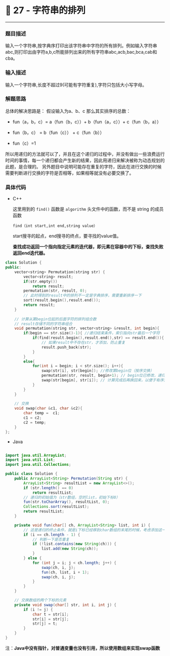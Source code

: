 # 🎫 27 - 字符串的排列

---

### 题目描述

输入一个字符串,按字典序打印出该字符串中字符的所有排列。例如输入字符串abc,则打印出由字符a,b,c所能排列出来的所有字符串abc,acb,bac,bca,cab和cba。



### 输入描述

输入一个字符串,长度不超过9(可能有字符重复),字符只包括大小写字母。



### 解题思路

总体的解决思路是：
假设输入为a、b、c
那么其实排序的总数：

- fun（a，b，c）= a（fun（b，c））+ b（fun（a，c））+ c（fun（b，a））

- fun（b，c） = b（fun（c）） + c（fun（b））

- fun（c）=1

所以用递归的方法就可以了，并且在这个递归的过程中，并没有做出一些浪费运行时间的事情，每一个递归都会产生新的结果，因此用递归来解决被称为动态规划的此题，是合理的。
另外题目中说明可能存在重复的字符，因此在进行交换的时候需要判断进行交换的字符是否相等，如果相等就没有必要交换了。



### 具体代码

- C++

  这里用到的 `find()` 函数是 `algorithm` 头文件中的函数，而不是 string 的成员函数

  `find（int start,int end,string value）`

  start搜寻的起点，end搜寻的终点，要寻找的value值。

  **查找成功返回一个指向指定元素的迭代器，即元素在容器中的下标，查找失败返回end迭代器。**

```cpp
class Solution {
public:
    vector<string> Permutation(string str) {
        vector<string> result;
        if(str.empty())
            return result;
        permutation(str, result, 0);
        // 此时得到的result中的排列不一定是字典排序，需要重新排序一下
        sort(result.begin(),result.end());
        return result;
    }
    
    // 计算从第begin位起的后面字符的排列组合数
    // result存储不同的字符串组合
    void permutation(string str, vector<string> &result, int begin){
        if(begin == str.size()-1){ //递归结束条件，索引指向str最后一个字符
            if(find(result.begin(),result.end(),str) == result.end()){
                // 如果result中不存在str，才添加，防止重复
                result.push_back(str);
            }
        }
        else{
            for(int i = begin; i < str.size(); i++){
                swap(str[i], str[begin]); //修改第begin位（按序交换）
                permutation(str, result, begin+1); // begin位已修改，递归计算剩余的字符排列组合数
                swap(str[begin], str[i]); // 计算完成后再换回来，以便于有序交换
            }
        }
    }
    
    // 交换
    void swap(char &c1, char &c2){
        char temp =  c1;
        c1 = c2;
        c2 = temp;
    }
};
```



- Java

```java

import java.util.ArrayList;
import java.util.List;
import java.util.Collections;

public class Solution {
    public ArrayList<String> Permutation(String str) {
        ArrayList<String> resultList = new ArrayList<>();
        if (str.length() == 0)
            return resultList;
        // 递归的初始值为（str数组，空的list，初始下标0）
        fun(str.toCharArray(), resultList, 0);
        Collections.sort(resultList);
        return resultList;
    }

    private void fun(char[] ch, ArrayList<String> list, int i) {
        // 这是递归的终止条件，就是i下标已经移到char数组的末尾的时候，考虑添加这一组字符串进入结果集中
        if (i == ch.length - 1) {
            // 判断一下是否重复
            if (!list.contains(new String(ch))) {
                list.add(new String(ch));
            }
        } else {
            for (int j = i; j < ch.length; j++) {
                swap(ch, i, j);
                fun(ch, list, i + 1);
                swap(ch, i, j);
            }
        }
    }

    // 交换数组的两个下标的元素
    private void swap(char[] str, int i, int j) {
        if (i != j) {
            char t = str[i];
            str[i] = str[j];
            str[j] = t;
        }
    }
}
```



注：**Java中没有指针，对普通变量也没有引用，所以使用数组来实现swap函数**